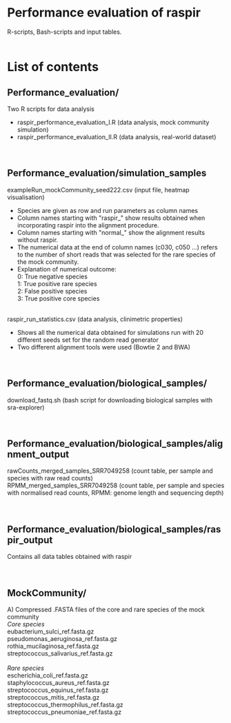 # Performance evaluation of raspir
R-scripts, Bash-scripts and input tables.
 <br>
 <br>

# List of contents
## Performance_evaluation/  <br>
Two R scripts for data analysis <br>
- raspir_performance_evaluation_I.R (data analysis, mock community simulation) <br>
- raspir_performance_evaluation_II.R (data analysis, real-world dataset) <br><br><br>

## Performance_evaluation/simulation_samples <br>
exampleRun_mockCommunity_seed222.csv (input file, heatmap visualisation)<br> 
- Species are given as row and run parameters as column names  <br> 
- Column names starting with "raspir_" show results obtained when incorporating raspir into the alignment procedure.  <br> 
- Column names starting with "normal_" show the alignment results without raspir.  <br> 
- The numerical data at the end of column names (c030, c050 ...) refers to the number of short reads that was selected for the rare species of the mock community. <br>
- Explanation of numerical outcome: <br>
0: True negative species <br>
1: True positive rare species <br>
2: False positive species <br>
3: True positive core species <br><br>

raspir_run_statistics.csv (data analysis, clinimetric properties)<br>
- Shows all the numerical data obtained for simulations run with 20 different seeds set for the random read generator <br> 
- Two different alignment tools were used (Bowtie 2 and BWA) <br><br><br>

## Performance_evaluation/biological_samples/ <br>
download_fastq.sh (bash script for downloading biological samples with sra-explorer) <br> <br> <br>

## Performance_evaluation/biological_samples/alignment_output <br>
rawCounts_merged_samples_SRR7049258 (count table, per sample and species with raw read counts)  <br>
RPMM_merged_samples_SRR7049258  (count table, per sample and species with normalised read counts, RPMM: genome length and sequencing depth)<br> <br> <br>

## Performance_evaluation/biological_samples/raspir_output <br>
Contains all data tables obtained with raspir <br> <br> <br>


## MockCommunity/ <br>
A) Compressed .FASTA files of the core and rare species of the mock community <br>
*Core species* <br>
eubacterium_sulci_ref.fasta.gz <br>
pseudomonas_aeruginosa_ref.fasta.gz <br>
rothia_mucilaginosa_ref.fasta.gz <br>
streptococcus_salivarius_ref.fasta.gz <br>
<br>
*Rare species* <br>
escherichia_coli_ref.fasta.gz <br>
staphylococcus_aureus_ref.fasta.gz <br>
streptococcus_equinus_ref.fasta.gz <br>
streptococcus_mitis_ref.fasta.gz <br>
streptococcus_thermophilus_ref.fasta.gz <br>
streptococcus_pneumoniae_ref.fasta.gz <br>
<br>

